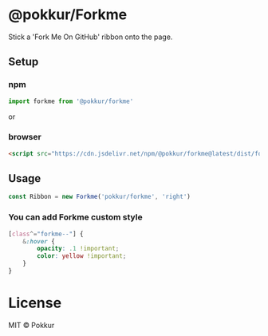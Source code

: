 # @pokkur/Forkme

Stick a 'Fork Me On GitHub' ribbon onto the page.

## Setup

### npm

```js
import forkme from '@pokkur/forkme'
```

or

### browser

```html
<script src="https://cdn.jsdelivr.net/npm/@pokkur/forkme@latest/dist/forkme.min.js"></script>
```

## Usage

```js
const Ribbon = new Forkme('pokkur/forkme', 'right')
```

### You can add Forkme custom style

```scss
[class^="forkme--"] {
    &:hover {
        opacity: .1 !important;
        color: yellow !important;
    }
}
```

# License

MIT © Pokkur

